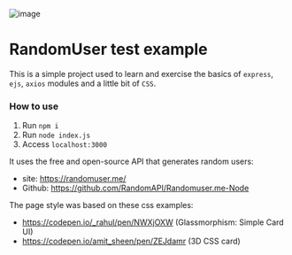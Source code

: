 ![image](https://github.com/smartM0ve/RandomUser/assets/158101663/48f7a4cd-9abe-4d3c-ad26-fd8c092a7151)

# RandomUser test example

This is a simple project used to learn and exercise the basics of `express`, `ejs`, `axios` modules and a little bit of `CSS`.

### How to use

1. Run `npm i`
2. Run `node index.js`
3. Access `localhost:3000`

It uses the free and open-source API that generates random users:
- site: https://randomuser.me/
- Github: https://github.com/RandomAPI/Randomuser.me-Node

The page style was based on these css examples:
- https://codepen.io/_rahul/pen/NWXjOXW (Glassmorphism: Simple Card UI)
- https://codepen.io/amit_sheen/pen/ZEJdamr (3D CSS card)
